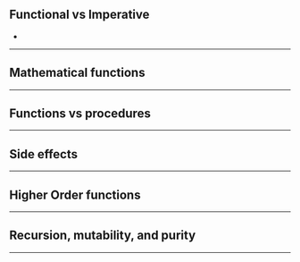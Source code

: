 ## Functional vs Imperative
- 
---
## Mathematical functions 
---
## Functions vs procedures
---
## Side effects
---
## Higher Order functions 
---
## Recursion, mutability, and purity
----
